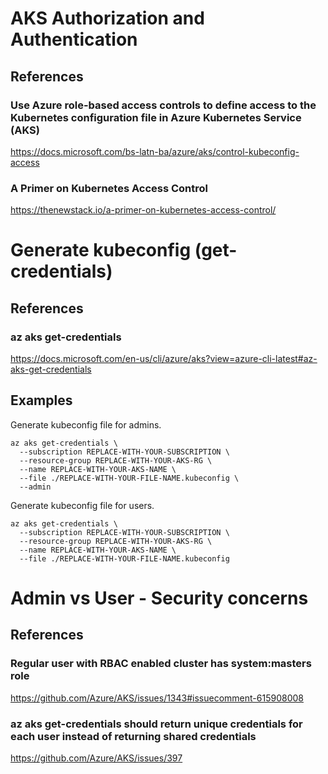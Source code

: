 # AKS Authorization and Authentication

## References

### Use Azure role-based access controls to define access to the Kubernetes configuration file in Azure Kubernetes Service (AKS)

https://docs.microsoft.com/bs-latn-ba/azure/aks/control-kubeconfig-access

### A Primer on Kubernetes Access Control

https://thenewstack.io/a-primer-on-kubernetes-access-control/

# Generate kubeconfig (get-credentials)

## References

### az aks get-credentials

https://docs.microsoft.com/en-us/cli/azure/aks?view=azure-cli-latest#az-aks-get-credentials

## Examples

Generate kubeconfig file for admins.

```
az aks get-credentials \
  --subscription REPLACE-WITH-YOUR-SUBSCRIPTION \
  --resource-group REPLACE-WITH-YOUR-AKS-RG \
  --name REPLACE-WITH-YOUR-AKS-NAME \
  --file ./REPLACE-WITH-YOUR-FILE-NAME.kubeconfig \
  --admin
```

Generate kubeconfig file for users.

```
az aks get-credentials \
  --subscription REPLACE-WITH-YOUR-SUBSCRIPTION \
  --resource-group REPLACE-WITH-YOUR-AKS-RG \
  --name REPLACE-WITH-YOUR-AKS-NAME \
  --file ./REPLACE-WITH-YOUR-FILE-NAME.kubeconfig
```

# Admin vs User - Security concerns

## References

### Regular user with RBAC enabled cluster has system:masters role

https://github.com/Azure/AKS/issues/1343#issuecomment-615908008

### az aks get-credentials should return unique credentials for each user instead of returning shared credentials

https://github.com/Azure/AKS/issues/397